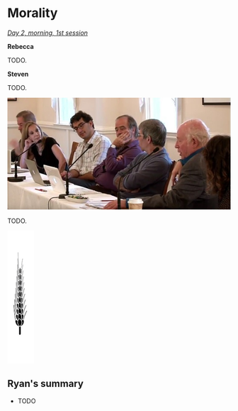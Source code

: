 Morality
================================================================================

*[Day 2, morning, 1st session](https://www.youtube.com/watch?v=ebuve4INdAU&list=PLrxfgDEc2NxYQuZ5T6CSdS8uafdh0kmDL&index=4)*

**Rebecca**

TODO.


**Steven**

TODO.

![](img/move-naturalism-around-the-table-2.jpg)

TODO.


![](img/section-break.png)


Ryan's summary
--------------------------------------------------------------------------------

-   TODO


